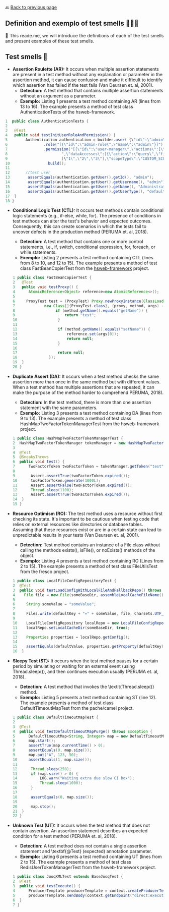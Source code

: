🔙 <a href="README.md">Back to previous page</a> 


<p align="center">
 <h2>Definition and exemplo of test smells 🐞🐞🐞</h2>
</p>

<p align="justify">📌 This reade.me, we will introduce the definitions of each of the test smells and present examples of these test smells. </i>  </p>

<p align="center">
 <h2>Test smells 🐞</h2>
</p>

* <b>Assertion Roulette (AR):</b>
  It occurs when multiple assertion statements are present in a test method without any explanation or parameter in the assertion
   method, it can cause confusion and make it difficult to identify which assertion has failed if the test fails (Van Deursen et. al, 2001).
    * <b>Detection:</b> A test method that contains multiple assertion statements without an argument as a parameter.
    * <b>Exemplo:</b> Listing 1 presents a test method containing AR (lines from 13 to 16). The example presents a method of test class AuthenticationTests of the hsweb-framework.

```java
1  public class AuthenticationTests {
2
3   @Test
4   public void testInitUserRoleAndPermission() {
5        Authentication authentication = builder.user( {\"id\":\"admin\",\"username\":\"admin\",\"name\":\"Administrator\",\"userType\":\"default\"}")	
6                .role("[{\"id\":\"admin-role\",\"name\":\"admin\"}]")                
7                .permission("[{\"id\":\"user-manager\",\"actions\":[\"query\",\"get\",\"update\"]" +
8                        ",\"dataAccesses\":[{\"action\":\"query\",\"field\":\"test\",\"fields\":
9                        [\"1\",\"2\",\"3\"],\"scopeType\":\"CUSTOM_SCOPE\",\"type\":\"DENY_FIELDS\"}]}]")
10                .build();
11                
12       //test user
13        assertEquals(authentication.getUser().getId(), "admin");	
14        assertEquals(authentication.getUser().getUsername(), "admin");
15        assertEquals(authentication.getUser().getName(), "Administrator");
16        assertEquals(authentication.getUser().getUserType(), "default");
17  }
18 }
```

* <b>Conditional Logic Test (CTL):</b>
  It occurs test methods contain conditional logic statements (e.g., if-else, while, for). The presence of conditions in test methods can
  alter the test's behavior and expected outcomes. Consequently, this can create scenarios in which the tests fail to uncover defects in
  the production method (PERUMA et. al, 2018).
     * <b>Detection:</b> A test method that contains one or more control statements, i.e., if, switch, conditional expression, for, foreach, or while statements.
     * <b>Exemplo:</b> Listing 2 presents a test method containing CTL (lines from 8 to 10, and 12 to 15). The example presents a method of test class FastBeanCopierTest from the [hsweb-framework](https://github.com/hs-web/hsweb-framework.git) project.

  ``` java
  1 public class FastBeanCopierTest {	
  2   @Test
  3   public void testProxy() {
  4      AtomicReference<Object> reference=new AtomicReference<>();
  5	
  6     ProxyTest test = (ProxyTest) Proxy.newProxyInstance(ClassLoader.getSystemClassLoader(),
  7             new Class[]{ProxyTest.class}, (proxy, method, args) -> {
  8                  if (method.getName().equals("getName")) {
  9                      return "test";
  10                  }
  11
  12                  if (method.getName().equals("setName")) {
  13                      reference.set(args[0]);
  14                      return null;
  15                  }
  16
  17                  return null;
  18              });
  19  }
  20 }           
  ```

 
* <b>Duplicate Assert (DA):</b>
  It occurs when a test method checks the same assertion more than once in the same method but with different values.
  When a test method has multiple assertions that are repeated, it can make the purpose of the method harder to comprehend PERUMA, 2018).
    * <b>Detection:</b> In the test method, there is more than one assertion statement with the same parameters.
    * <b>Exemplo:</b>  Listing 3 presents a test method containing DA (lines from 9 to 13). The example presents a method of test class HashMapTwoFactorTokenManagerTest from the hsweb-framework project.

  ``` java
  1 public class HashMapTwoFactorTokenManagerTest {
  2  HashMapTwoFactorTokenManager tokenManager = new HashMapTwoFactorTokenManager();
  3
  4  @Test
  5  @SneakyThrows
  6  public void test() {
  7      TwoFactorToken twoFactorToken = tokenManager.getToken("test", "test");
  8
  9       Assert.assertTrue(twoFactorToken.expired());
  10      twoFactorToken.generate(1000L);
  11      Assert.assertFalse(twoFactorToken.expired());
  12      Thread.sleep(1100);
  13      Assert.assertTrue(twoFactorToken.expired());
  14  }
  15 }

  ```
  
  
* <b>Resource Optimism (RO):</b>
  The test method uses a resource without first checking its state. It's important to be cautious when testing code
  that relies on external resources like directories or database tables. Assuming that these resources exist or are in a certain state can
  lead to unpredictable results in your tests (Van Deursen et. al, 2001).
    * <b>Detection:</b> Test method contains an instance of a File class without calling the methods exists(), isFile(), or noExists() methods of the object.
    * <b>Exemplo:</b> Listing 4 presents a test method containing RO (Lines from 2 to 15). The example presents a method of test class FileUtilsTest from the fresco project.
      
  ``` java
  1 public class LocalFileConfigRepositoryTest {	
  2  @Test	
  3  public void testLoadConfigWithLocalFileAndFallbackRepo() throws Exception {
  4    File file = new File(someBaseDir, assembleLocalCacheFileName());
  5 
  6     String someValue = "someValue";
  7 
  8     Files.write(defaultKey + "=" + someValue, file, Charsets.UTF_8);
  9 
  10    LocalFileConfigRepository localRepo = new LocalFileConfigRepository(someNamespace, upstreamRepo);
  11    localRepo.setLocalCacheDir(someBaseDir, true);
  12 
  13    Properties properties = localRepo.getConfig();
  14 
  15    assertEquals(defaultValue, properties.getProperty(defaultKey));
  16  }
  ```
  
* <b>Sleepy Test (ST):</b>
  It occurs when the test method pauses for a certain period by simulating or waiting for an external event (using Thread.sleep()),
  and then continues execution usually (PERUMA et. al, 2018).
    * <b>Detection:</b> A test method that invokes the \textit{Thread.sleep()} method.
    * <b>Exemplo:</b> Listing 5 presents a test method containing ST (line 12). The example presents a method of test class DefaultTimeoutMapTest from the pache/camel project.
      
  ``` java
  1 public class DefaultTimeoutMapTest {
  2
  3  @Test
  4  public void testDefaultTimeoutMapPurge() throws Exception {
  5      DefaultTimeoutMap<String, Integer> map = new DefaultTimeoutMap<>(executor, 100);
  6      map.start();
  7      assertTrue(map.currentTime() > 0);
  8      assertEquals(0, map.size());
  9      map.put("A", 123, 50);
  10     assertEquals(1, map.size());
  11
  12      Thread.sleep(250);
  13      if (map.size() > 0) {
  14          LOG.warn("Waiting extra due slow CI box");
  15          Thread.sleep(1000);
  16      }
  17
  18      assertEquals(0, map.size());
  19
  20      map.stop();
  21  }
  22 }
  ```

  
* <b>Unknown Test (UT):</b>
  It occurs when the test method that does not contain assertion. An assertion statement describes an expected condition
  for a test method (PERUMA et. al, 2018).
    * <b>Detection:</b>  A test method does not contain a single assertion statement and \textbf{@Test} (expected) annotation parameter.
    * <b>Exemplo:</b> Listing 6 presents a test method containing UT (lines from 2 to 15). The example presents a method of test class RedisUserTokenManagerTest from the hsweb-framework project.
      
  ``` java
  1 public class JooqXMLTest extends BaseJooqTest {
  2  @Test
  3  public void testExecute() {
  4      ProducerTemplate producerTemplate = context.createProducerTemplate();
  5      producerTemplate.sendBody(context.getEndpoint("direct:execute"), ExchangePattern.InOut, "empty");
  6  }
  7 }
  ```

  
